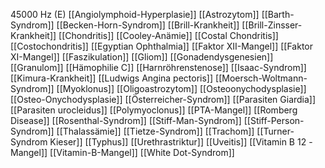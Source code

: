 45000 Hz (E)
[[Angiolymphoid-Hyperplasie]]
[[Astrozytom]]
[[Barth-Syndrom]]
[[Becken-Horn-Syndrom]]
[[Brill-Krankheit]]
[[Brill-Zinsser-Krankheit]]
[[Chondritis]]
[[Cooley-Anämie]]
[[Costal Chondritis]]
[[Costochondritis]]
[[Egyptian Ophthalmia]]
[[Faktor XII-Mangel]]
[[Faktor XI-Mangel]]
[[Faszikulation]]
[[Gliom]]
[[Gonadendysgenesien]]
[[Granulom]]
[[Hämophilie C]]
[[Harnröhrenstenose]]
[[Isaac-Syndrom]]
[[Kimura-Krankheit]]
[[Ludwigs Angina pectoris]]
[[Moersch-Woltmann-Syndrom]]
[[Myoklonus]]
[[Oligoastrozytom]]
[[Osteoonychodysplasie]]
[[Osteo-Onychodysplasie]]
[[Österreicher-Syndrom]]
[[Parasiten Giardia]]
[[Parasiten urocleidus]]
[[Polymyoclonus]]
[[PTA-Mangel]]
[[Romberg Disease]]
[[Rosenthal-Syndrom]]
[[Stiff-Man-Syndrom]]
[[Stiff-Person-Syndrom]]
[[Thalassämie]]
[[Tietze-Syndrom]]
[[Trachom]]
[[Turner-Syndrom Kieser]]
[[Typhus]]
[[Urethrastriktur]]
[[Uveitis]]
[[Vitamin B 12 -Mangel]]
[[Vitamin-B-Mangel]]
[[White Dot-Syndrom]]